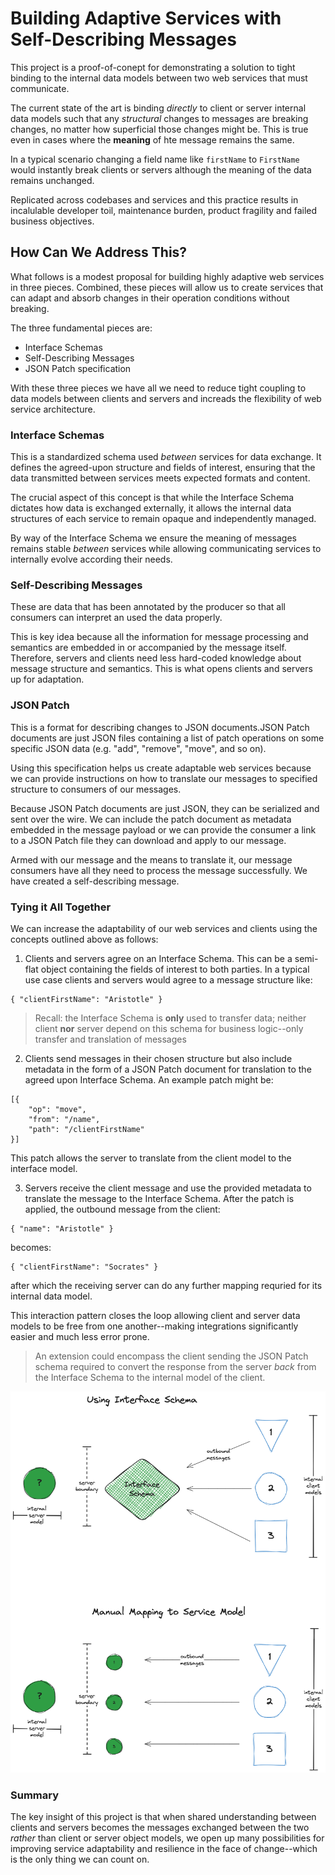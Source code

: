 # Building Adaptive Services with Self-Describing Messages

This project is a proof-of-conept for demonstrating a solution to tight binding to the internal data models between two web services that must communicate.

The current state of the art is binding _directly_ to client or server internal data models such that any _structural_ changes to messages are breaking changes, no matter how superficial those changes might be. This is true even in cases where the **meaning** of hte message remains the same.

In a typical scenario changing a field name like `firstName` to `FirstName` would instantly break clients or servers although the meaning of the data remains unchanged. 

Replicated across codebases and services and this practice results in incalulable developer toil, maintenance burden, product fragility and failed business objectives.

## How Can We Address This?

What follows is a modest proposal for building highly adaptive web services in three pieces. Combined, these pieces will allow us to create services that can adapt and absorb changes in their operation conditions without breaking. 

The three fundamental pieces are:

* Interface Schemas
* Self-Describing Messages
* JSON Patch specification

With these three pieces we have all we need to reduce tight coupling to data models between clients and servers and increads the flexibility of web service architecture.

### Interface Schemas
This is a standardized schema used _between_ services for data exchange. It defines the agreed-upon structure and fields of interest, ensuring that the data transmitted between services meets expected formats and content. 

The crucial aspect of this concept is that while the Interface Schema dictates how data is exchanged externally, it allows the internal data structures of each service to remain opaque and independently managed.

By way of the Interface Schema we ensure the meaning of messages remains stable _between_ services while allowing communicating services to internally evolve according their needs.


### Self-Describing Messages
These are data that has been annotated by the producer so that all consumers can interpret an used the data properly.

This is key idea because all the information for message processing and semantics are embedded in or accompanied by the message itself. Therefore, servers and clients need less hard-coded knowledge about message structure and semantics. This is what opens clients and servers up for adaptation.

### JSON Patch
This is a format for describing changes to JSON documents.JSON Patch documents are just JSON files containing a list of patch operations on some specific JSON data (e.g. "add", "remove", "move", and so on).

Using this specification helps us create adaptable web services because we can provide instructions on how to translate our messages to specified structure to consumers of our messages.

Because JSON Patch documents are just JSON, they can be serialized and sent over the wire. We can include the patch document as metadata embedded in the message payload or we can provide the consumer a link to a JSON Patch file they can download and apply to our message.

Armed with our message and the means to translate it, our message consumers have all they need to process the message successfully. We have created a self-describing message.

### Tying it All Together

We can increase the adaptability of our web services and clients using the concepts outlined above as follows:

1. Clients and servers agree on an Interface Schema. This can be a semi-flat object containing the fields of interest to both parties. In a typical use case clients and servers would agree to a message structure like:

```
{ "clientFirstName": "Aristotle" }
```
> Recall: the Interface Schema is **only** used to transfer data; neither client **nor** server depend on this schema for business logic--only transfer and translation of messages

2. Clients send messages in their chosen structure but also include metadata in the form of a JSON Patch document for translation to the agreed upon Interface Schema. An example patch might be: 

```
[{
    "op": "move",
    "from": "/name",
    "path": "/clientFirstName"
}]
```

This patch allows the server to translate from the client model to the interface model.

3. Servers receive the client message and use the provided metadata to translate the message to the Interface Schema. After the patch is applied, the outbound message from the client:
```
{ "name": "Aristotle" }
```
becomes:

```
{ "clientFirstName": "Socrates" }
```
 after which the receiving server can do any further mapping requried for its internal data model.

 This interaction pattern closes the loop allowing client and server data models to be free from one another--making integrations significantly easier and much less error prone.

 >An extension could encompass the client sending the JSON Patch schema required to convert the response from the server _back_ from the Interface Schema to the internal model of the client.

 ![Interface Schemas and Manual Mapping Compared](https://github.com/seanttaylor/hypermedia-interfaces/blob/master/docs/img/interface-schemas.png?raw=true)

 ### Summary
 The key insight of this project is that when shared understanding between clients and servers becomes the messages exchanged between the two _rather_ than client or server object models, we open up many possibilities for improving service adaptability and resilience in the face of change--which is the only thing we can count on.